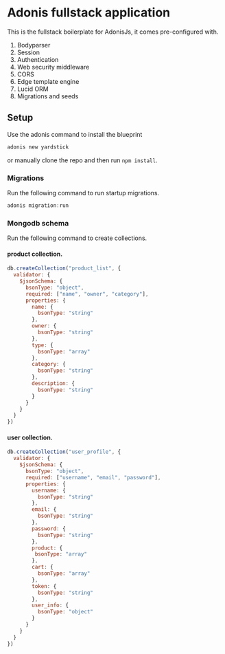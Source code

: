 # Adonis fullstack application

This is the fullstack boilerplate for AdonisJs, it comes pre-configured with.

1. Bodyparser
2. Session
3. Authentication
4. Web security middleware
5. CORS
6. Edge template engine
7. Lucid ORM
8. Migrations and seeds

## Setup

Use the adonis command to install the blueprint

```bash
adonis new yardstick
```

or manually clone the repo and then run `npm install`.


### Migrations

Run the following command to run startup migrations.

```js
adonis migration:run
```
### Mongodb schema

Run the following command to create collections.

#### product collection.

```js
db.createCollection("product_list", {
  validator: {
    $jsonSchema: {
      bsonType: "object",
      required: ["name", "owner", "category"],
      properties: {
        name: {
          bsonType: "string"
        },
        owner: {
          bsonType: "string"
        },
        type: {
          bsonType: "array"
        },
        category: {
          bsonType: "string"
        },
        description: {
          bsonType: "string"
        }
      }
    }
  }
})
```
#### user collection.

```js
db.createCollection("user_profile", {
  validator: {
    $jsonSchema: {
      bsonType: "object",
      required: ["username", "email", "password"],
      properties: {
        username: {
          bsonType: "string"
        },
        email: {
          bsonType: "string"
        },
        password: {
          bsonType: "string"
        },
        product: {
         bsonType: "array"
        },
        cart: {
          bsonType: "array"
        },
        token: {
          bsonType: "string"
        },
        user_info: {
          bsonType: "object"
        }
      }
    }
  }
})
```

